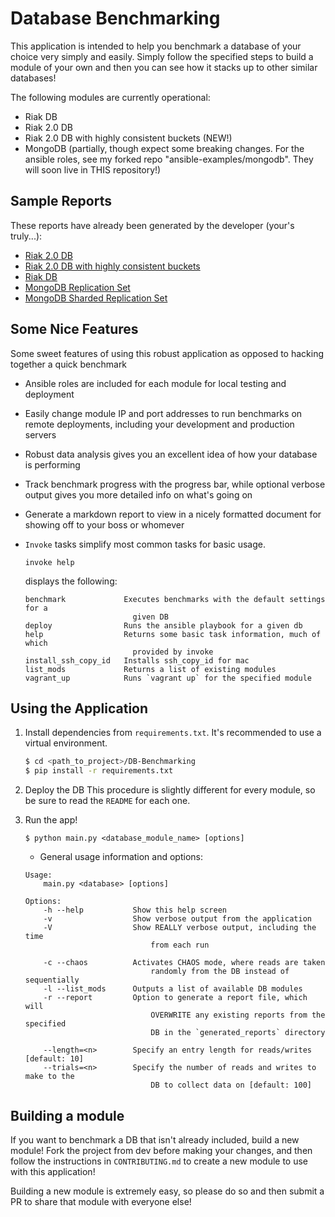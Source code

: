 # Database Benchmarking

This application is intended to help you benchmark a database of your choice very simply and easily.  Simply follow the specified steps to build a module of your own and then you can see how it stacks up to other similar databases!

The following modules are currently operational:
* Riak DB
* Riak 2.0 DB
* Riak 2.0 DB with highly consistent buckets (NEW!)
* MongoDB (partially, though expect some breaking changes.  For the ansible roles, see my forked repo "ansible-examples/mongodb".  They will soon live in THIS repository!)

## Sample Reports

These reports have already been generated by the developer (your's truly...):
* [Riak 2.0 DB](https://github.com/kmjungersen/DB-Benchmarking/blob/master/generated_reports/RIAK2.report.md)
* [Riak 2.0 DB with highly consistent buckets](https://github.com/kmjungersen/DB-Benchmarking/blob/master/generated_reports/RIAK2_CONSISTENT_.report.md)
* [Riak DB](https://github.com/kmjungersen/DB-Benchmarking/blob/master/generated_reports/RIAK.report.md)
* [MongoDB Replication Set](https://github.com/kmjungersen/DB-Benchmarking/blob/dev/generated_reports/MONGO_REPSET.report.md)
* [MongoDB Sharded Replication Set](https://github.com/kmjungersen/DB-Benchmarking/blob/dev/generated_reports/MONGO_SHARDED_REPSET.report.md)

## Some Nice Features

Some sweet features of using this robust application as opposed to hacking together a quick benchmark
* Ansible roles are included for each module for local testing and deployment
* Easily change module IP and port addresses to run benchmarks on remote deployments, including your development and production servers 
* Robust data analysis gives you an excellent idea of how your database is performing
* Track benchmark progress with the progress bar, while optional verbose output gives you more detailed info on what's going on
* Generate a markdown report to view in a nicely formatted document for showing off to your boss or whomever
* `Invoke` tasks simplify most common tasks for basic usage.
    ```
    invoke help
    ```
    displays the following:
    
    ```
    benchmark             Executes benchmarks with the default settings for a
                            given DB
    deploy                Runs the ansible playbook for a given db
    help                  Returns some basic task information, much of which
                            provided by invoke
    install_ssh_copy_id   Installs ssh_copy_id for mac
    list_mods             Returns a list of existing modules
    vagrant_up            Runs `vagrant up` for the specified module
    ```

## Using the Application

1. Install dependencies from `requirements.txt`.  It's recommended to use a virtual environment.
    ``` bash
    $ cd <path_to_project>/DB-Benchmarking
    $ pip install -r requirements.txt
    ```

2. Deploy the DB
   This procedure is slightly different for every module, so be sure to read the `README` for each one.

3. Run the app!

    ```
    $ python main.py <database_module_name> [options]
    ```

    * General usage information and options:
    ```
    Usage:
        main.py <database> [options]

    Options:
        -h --help           Show this help screen
        -v                  Show verbose output from the application
        -V                  Show REALLY verbose output, including the time
                                from each run

        -c --chaos          Activates CHAOS mode, where reads are taken
                                randomly from the DB instead of sequentially
        -l --list_mods      Outputs a list of available DB modules
        -r --report         Option to generate a report file, which will
                                OVERWRITE any existing reports from the specified
                                DB in the `generated_reports` directory

        --length=<n>        Specify an entry length for reads/writes [default: 10]
        --trials=<n>        Specify the number of reads and writes to make to the
                                DB to collect data on [default: 100]
    ```

## Building a module

If you want to benchmark a DB that isn't already included, build a new module!  Fork the project from dev before making your changes, and then follow the instructions in `CONTRIBUTING.md` to create a new module to use with this application!

Building a new module is extremely easy, so please do so and then submit a PR to share that module with everyone else!
